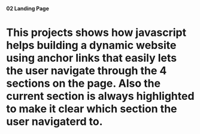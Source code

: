 <h4> 02 Landing Page

<h1>
This projects shows how javascript helps building a dynamic website using anchor links that easily lets the user navigate through the 4 sections on the page. Also the current section is always highlighted to make it clear which section the user navigaterd to.

